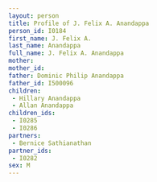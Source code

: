 ```yaml
---
layout: person
title: Profile of J. Felix A. Anandappa
person_id: I0184
first_name: J. Felix A.
last_name: Anandappa
full_name: J. Felix A. Anandappa
mother: 
mother_id: 
father: Dominic Philip Anandappa
father_id: I500096
children:
 - Hillary Anandappa
 - Allan Anandappa
children_ids:
 - I0285
 - I0286
partners:
 - Bernice Sathianathan
partner_ids:
 - I0282
sex: M
---
```


